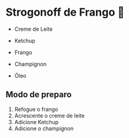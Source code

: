 # Strogonoff de Frango :chicken:

- Creme de Leite

- Ketchup

- Frango

- Champignon

- Óleo

  

## Modo de preparo

1. Refogue o frango
2. Acrescente o creme de leite
3. Adicione Ketchup
4. Adicione o champignon

